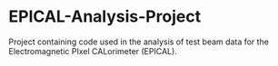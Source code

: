 # EPICAL-Analysis-Project
Project containing code used in the analysis of test beam data for the Electromagnetic PIxel CALorimeter (EPICAL).

